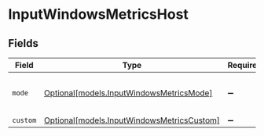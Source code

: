 # InputWindowsMetricsHost


## Fields

| Field                                                                                | Type                                                                                 | Required                                                                             | Description                                                                          |
| ------------------------------------------------------------------------------------ | ------------------------------------------------------------------------------------ | ------------------------------------------------------------------------------------ | ------------------------------------------------------------------------------------ |
| `mode`                                                                               | [Optional[models.InputWindowsMetricsMode]](../models/inputwindowsmetricsmode.md)     | :heavy_minus_sign:                                                                   | Select level of detail for host metrics                                              |
| `custom`                                                                             | [Optional[models.InputWindowsMetricsCustom]](../models/inputwindowsmetricscustom.md) | :heavy_minus_sign:                                                                   | N/A                                                                                  |
